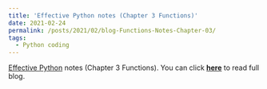 ```yaml
---
title: 'Effective Python notes (Chapter 3 Functions)'
date: 2021-02-24
permalink: /posts/2021/02/blog-Functions-Notes-Chapter-03/
tags:
  - Python coding
---
```


[Effective Python](https://effectivepython.com/) notes (Chapter 3 Functions). You can click [**here**](https://zhuanlan.zhihu.com/p/352547263) to read full blog.
